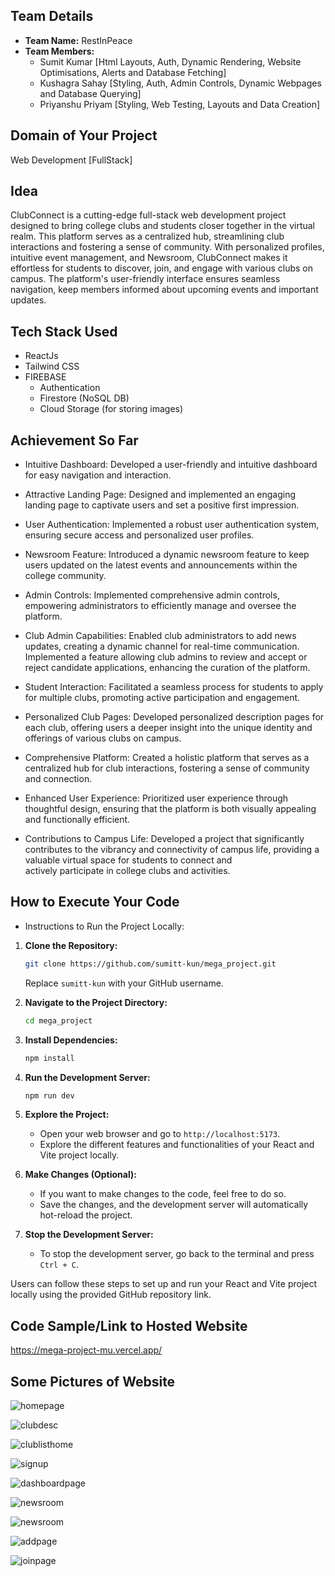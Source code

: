 ## Team Details
- **Team Name:** RestInPeace
- **Team Members:**
  - Sumit Kumar [Html Layouts, Auth, Dynamic Rendering, Website Optimisations, Alerts and Database Fetching]
  - Kushagra Sahay [Styling, Auth, Admin Controls, Dynamic Webpages and Database Querying]
  - Priyanshu Priyam [Styling, Web Testing, Layouts and Data Creation]

## Domain of Your Project
Web Development [FullStack]

## Idea
ClubConnect is a cutting-edge full-stack web development project designed to bring college clubs and students closer together in the virtual realm. This platform serves as a centralized hub, streamlining club interactions and fostering a sense of community. With personalized profiles, intuitive event management, and Newsroom, ClubConnect makes it effortless for students to discover, join, and engage with various clubs on campus. The platform's user-friendly interface ensures seamless navigation, keep members informed about upcoming events and important updates.
## Tech Stack Used
- ReactJs
- Tailwind CSS
- FIREBASE
  - Authentication
  - Firestore (NoSQL DB)
  - Cloud Storage (for storing images)

## Achievement So Far
  - Intuitive Dashboard:
    Developed a user-friendly and intuitive dashboard for easy navigation and interaction.
  
  - Attractive Landing Page:
    Designed and implemented an engaging landing page to captivate users and set a positive first impression.
  
  - User Authentication:
    Implemented a robust user authentication system, ensuring secure access and personalized user profiles.
  
  - Newsroom Feature:
    Introduced a dynamic newsroom feature to keep users updated on the latest events and announcements within the college community.
  
  - Admin Controls:
    Implemented comprehensive admin controls, empowering administrators to efficiently manage and oversee the platform.
  
  - Club Admin Capabilities:
    Enabled club administrators to add news updates, creating a dynamic channel for real-time communication.
    Implemented a feature allowing club admins to review and accept or reject candidate applications, enhancing the curation of the platform.
  
  - Student Interaction:
    Facilitated a seamless process for students to apply for multiple clubs, promoting active participation and engagement.
  
  - Personalized Club Pages:
    Developed personalized description pages for each club, offering users a deeper insight into the unique identity and offerings of various clubs on campus.
  
  - Comprehensive Platform:
    Created a holistic platform that serves as a centralized hub for club interactions, fostering a sense of community and connection.
  
  - Enhanced User Experience:
    Prioritized user experience through thoughtful design, ensuring that the platform is both visually appealing and functionally efficient.
  
  - Contributions to Campus Life:
    Developed a project that significantly contributes to the vibrancy and connectivity of campus life, providing a valuable virtual space for students to connect and     
    actively participate in college clubs and activities.

## How to Execute Your Code
 - Instructions to Run the Project Locally:

1. **Clone the Repository:**
   ```bash
   git clone https://github.com/sumitt-kun/mega_project.git
   ```
   Replace `sumitt-kun` with your GitHub username.

2. **Navigate to the Project Directory:**
   ```bash
   cd mega_project
   ```

3. **Install Dependencies:**
   ```bash
   npm install
   ```

4. **Run the Development Server:**
   ```bash
   npm run dev
   ```

5. **Explore the Project:**
   - Open your web browser and go to `http://localhost:5173`.
   - Explore the different features and functionalities of your React and Vite project locally.

6. **Make Changes (Optional):**
   - If you want to make changes to the code, feel free to do so.
   - Save the changes, and the development server will automatically hot-reload the project.

7. **Stop the Development Server:**
   - To stop the development server, go back to the terminal and press `Ctrl + C`.

Users can follow these steps to set up and run your React and Vite project locally using the provided GitHub repository link.

## Code Sample/Link to Hosted Website
https://mega-project-mu.vercel.app/

## Some Pictures of Website
![homepage](https://github.com/AviatorCoderr/mega_project/assets/124370316/cd97b068-5728-4284-b157-d9f56df0620d)

![clubdesc](https://github.com/AviatorCoderr/mega_project/assets/124370316/1a949224-8652-44ab-909b-a21976745a6e)

![clublisthome](https://github.com/AviatorCoderr/mega_project/assets/124370316/83c342b7-a5de-45f9-8599-649aed3286dd)

![signup](https://github.com/AviatorCoderr/mega_project/assets/124370316/88056836-4b91-46d4-b168-6ed251dcbb20)

![dashboardpage](https://github.com/AviatorCoderr/mega_project/assets/124370316/ff2598bc-8d3f-4ca5-ba97-057978a3b1e0)

![newsroom](https://github.com/AviatorCoderr/mega_project/assets/124370316/87c6f3a2-f69f-480b-a671-8e26f7c265a0)

![newsroom](https://github.com/AviatorCoderr/mega_project/assets/124370316/315a397e-2fe4-47b0-a2f8-aa8646066e01)

![addpage](https://github.com/AviatorCoderr/mega_project/assets/124370316/23b2cf16-81cb-449c-bae0-d4d34bdb0c5e)

![joinpage](https://github.com/AviatorCoderr/mega_project/assets/124370316/48f441d0-ca29-4006-8e70-2ae393af31ca)







